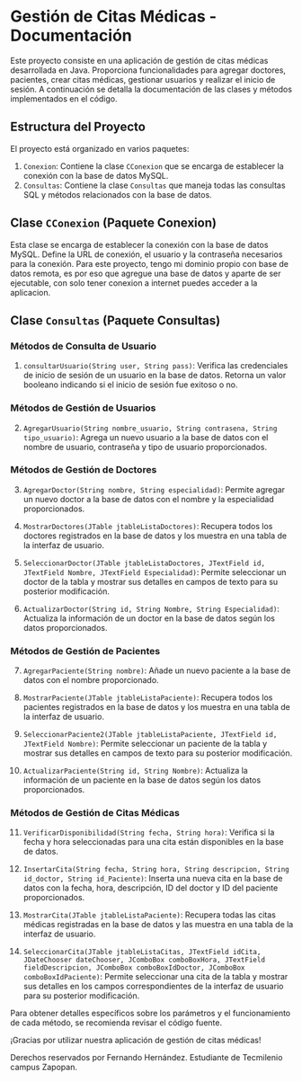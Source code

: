 # Gestión de Citas Médicas - Documentación

Este proyecto consiste en una aplicación de gestión de citas médicas desarrollada en Java. Proporciona funcionalidades para agregar doctores, pacientes, crear citas médicas, gestionar usuarios y realizar el inicio de sesión. A continuación se detalla la documentación de las clases y métodos implementados en el código.

## Estructura del Proyecto

El proyecto está organizado en varios paquetes:

1. `Conexion`: Contiene la clase `CConexion` que se encarga de establecer la conexión con la base de datos MySQL.
2. `Consultas`: Contiene la clase `Consultas` que maneja todas las consultas SQL y métodos relacionados con la base de datos.

## Clase `CConexion` (Paquete Conexion)

Esta clase se encarga de establecer la conexión con la base de datos MySQL. Define la URL de conexión, el usuario y la contraseña necesarios para la conexión.
Para este proyecto, tengo mi dominio propio con base de datos remota, es por eso que agregue una base de datos y aparte de ser ejecutable, con solo tener conexion a internet puedes acceder a la aplicacion.

## Clase `Consultas` (Paquete Consultas)

### Métodos de Consulta de Usuario

1. `consultarUsuario(String user, String pass)`: Verifica las credenciales de inicio de sesión de un usuario en la base de datos. Retorna un valor booleano indicando si el inicio de sesión fue exitoso o no.

### Métodos de Gestión de Usuarios

2. `AgregarUsuario(String nombre_usuario, String contrasena, String tipo_usuario)`: Agrega un nuevo usuario a la base de datos con el nombre de usuario, contraseña y tipo de usuario proporcionados.

### Métodos de Gestión de Doctores

3. `AgregarDoctor(String nombre, String especialidad)`: Permite agregar un nuevo doctor a la base de datos con el nombre y la especialidad proporcionados.

4. `MostrarDoctores(JTable jtableListaDoctores)`: Recupera todos los doctores registrados en la base de datos y los muestra en una tabla de la interfaz de usuario.

5. `SeleccionarDoctor(JTable jtableListaDoctores, JTextField id, JTextField Nombre, JTextField Especialidad)`: Permite seleccionar un doctor de la tabla y mostrar sus detalles en campos de texto para su posterior modificación.

6. `ActualizarDoctor(String id, String Nombre, String Especialidad)`: Actualiza la información de un doctor en la base de datos según los datos proporcionados.

### Métodos de Gestión de Pacientes

7. `AgregarPaciente(String nombre)`: Añade un nuevo paciente a la base de datos con el nombre proporcionado.

8. `MostrarPaciente(JTable jtableListaPaciente)`: Recupera todos los pacientes registrados en la base de datos y los muestra en una tabla de la interfaz de usuario.

9. `SeleccionarPaciente2(JTable jtableListaPaciente, JTextField id, JTextField Nombre)`: Permite seleccionar un paciente de la tabla y mostrar sus detalles en campos de texto para su posterior modificación.

10. `ActualizarPaciente(String id, String Nombre)`: Actualiza la información de un paciente en la base de datos según los datos proporcionados.

### Métodos de Gestión de Citas Médicas

11. `VerificarDisponibilidad(String fecha, String hora)`: Verifica si la fecha y hora seleccionadas para una cita están disponibles en la base de datos.

12. `InsertarCita(String fecha, String hora, String descripcion, String id_doctor, String id_Paciente)`: Inserta una nueva cita en la base de datos con la fecha, hora, descripción, ID del doctor y ID del paciente proporcionados.

13. `MostrarCita(JTable jtableListaPaciente)`: Recupera todas las citas médicas registradas en la base de datos y las muestra en una tabla de la interfaz de usuario.

14. `SeleccionarCita(JTable jtableListaCitas, JTextField idCita, JDateChooser dateChooser, JComboBox comboBoxHora, JTextField fieldDescripcion, JComboBox comboBoxIdDoctor, JComboBox comboBoxIdPaciente)`: Permite seleccionar una cita de la tabla y mostrar sus detalles en los campos correspondientes de la interfaz de usuario para su posterior modificación.

Para obtener detalles específicos sobre los parámetros y el funcionamiento de cada método, se recomienda revisar el código fuente.

¡Gracias por utilizar nuestra aplicación de gestión de citas médicas!

Derechos reservados por Fernando Hernández.
Estudiante de Tecmilenio campus Zapopan.
